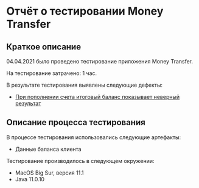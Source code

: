 # Отчёт о тестировании Money Transfer

## Краткое описание

04.04.2021 было проведено тестирование приложения Money Transfer.

На тестирование затрачено: 1 час.

В результате тестирования выявлены следующие дефекты:
* [При пополнении счета итоговый баланс показывает неверный результат](https://github.com/medet-naz/Java-2/issues/1)


## Описание процесса тестирования

В процессе тестирования использовались следующие артефакты:
* Данные баланса клиента

Тестирование производилось в следующем окружении:
* MacOS Big Sur, версия 11.1
* Java 11.0.10
